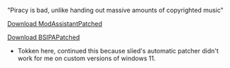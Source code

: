 "Piracy is bad, unlike handing out massive amounts of copyrighted music"

[Download ModAssistantPatched](https://github.com/TokkenDev/ModAssistantPatchedContinued/releases/tag/modassistantpatched)

[Download BSIPAPatched](https://github.com/TokkenDev/ModAssistantPatchedContinued/releases/tag/bsipapatched)

- Tokken here, continued this because slied's automatic patcher didn't work for me on custom versions of windows 11.
